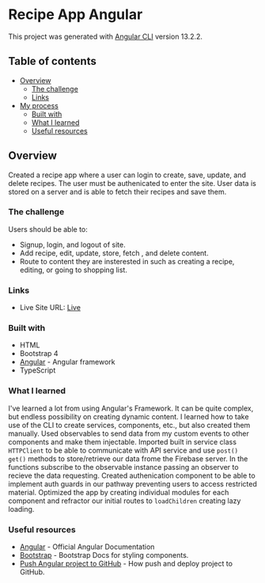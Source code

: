 # Recipe App Angular

This project was generated with [Angular CLI](https://github.com/angular/angular-cli) version 13.2.2.


## Table of contents

- [Overview](#overview)
  - [The challenge](#the-challenge)
  - [Links](#links)
- [My process](#my-process)
  - [Built with](#built-with)
  - [What I learned](#what-i-learned)
  - [Useful resources](#useful-resources)



## Overview
Created a recipe app where a user can login to create, save, update, and delete recipes. The user must be authenicated to enter the site. User data is stored on a server and is able to fetch their recipes and save them. 

### The challenge

Users should be able to:

- Signup, login, and logout of site. 
- Add recipe, edit, update, store, fetch , and delete content. 
- Route to content they are insterested in such as creating a recipe, editing, or going to shopping list.


### Links

- Live Site URL: [Live](https://flo1244.github.io/recipe-app-angular/recipe-app-angular#/auth)


### Built with

- HTML
- Bootstrap 4
- [Angular](https://github.com/angular/angular-cli) - Angular framework
- TypeScript


### What I learned
I've learned a lot from using Angular's Framework. It can be quite complex, but endless possibility on creating dynamic content.
I learned how to take use of the CLI to create services, components, etc., but also created them manually. Used observables to send data from
my custom events to other components and make them injectable. Imported built in service class ``HTTPClient`` to be able to communicate with API
service and use ``post() get()`` methods to store/retrieve our data frome the Firebase server. In the functions subscribe to the observable instance passing an observer to recieve the data requesting. Created authenication component to be able to implement auth guards in our pathway preventing users to access restricted material. Optimized the app by creating individual modules for each component and refractor our initial routes to ```loadChildren```  creating lazy loading.


### Useful resources

- [Angular](https://angular.io/) - Official Angular Documentation
- [Bootstrap](https://getbootstrap.com/docs/4.6/getting-started/introduction/) - Bootstrap Docs for styling components.
- [Push Angular project to GitHub](https://efficientuser.com/2021/03/04/how-to-deploy-angular-app-on-github-pages-for-free/) - How push and deploy project to GitHub.
